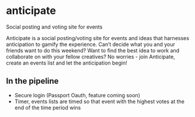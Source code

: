 # anticipate
Social posting and voting site for events

Anticipate is a social posting/voting site for events and ideas that harnesses anticipation to gamify the experience. Can’t decide what you and your friends want to do this weekend? Want to find the best idea to work and collaborate on with your fellow creatives? No worries - join Anticipate, create an events list and let the anticipation begin!

## In the pipeline
- Secure login (Passport Oauth, feature coming soon)
- Timer, events lists are timed so that event with the highest votes at the end of the time period wins
